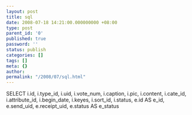 ```yaml
---
layout: post
title: sql
date: 2008-07-18 14:21:00.000000000 +08:00
type: post
parent_id: '0'
published: true
password: ''
status: publish
categories: []
tags: []
meta: {}
author: 
permalink: "/2008/07/sql.html"
---
```

SELECT i.id, i.type\_id, i.uid, i.vote\_num, i.caption, i.pic, i.content, i.cate\_id, i.attribute\_id, i.begin\_date, i.keyes, i.sort\_id, i.status, e.id AS e\_id, e.send\_uid, e.receipt\_uid, e.status AS e\_status
